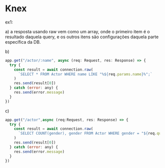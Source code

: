 # Knex

ex1: 

a) a resposta usando raw vem como um array, onde o primeiro item é o resultado daquela query, e os outros itens são configurações daquela parte específica da DB.

b) 

```jsx
app.get("/actor/:name", async (req: Request, res: Response) => {
  try {
    const result = await connection.raw(
      `SELECT * FROM Actor WHERE name LIKE "%${req.params.name}%";`
    )
    res.send(result[0])
  } catch (error: any) {
    res.send(error.message)
  }
})
```

c)

```jsx
app.get("/actor",async (req:Request, res: Response) => {
  try {
    const result = await connection.raw(
      `SELECT COUNT(gender), gender FROM Actor WHERE gender = "${req.query.gender}"`
    )
    res.send(result[0])
  } catch (error: any) {
    res.send(error.message)
  }
})
```